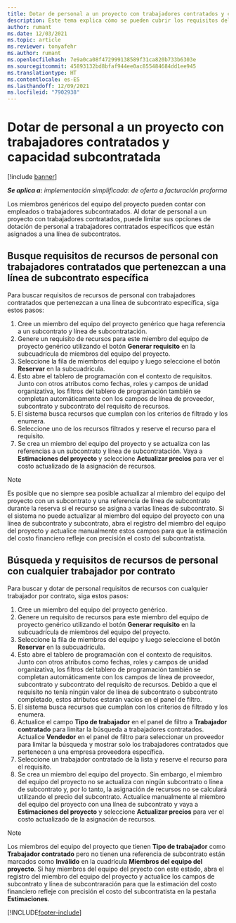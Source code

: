 ```yaml
---
title: Dotar de personal a un proyecto con trabajadores contratados y capacidad subcontratada
description: Este tema explica cómo se pueden cubrir los requisitos del proyecto utilizando trabajadores contratados o capacidad subcontratada en Microsoft Dynamics 365 Project Operations.
author: rumant
ms.date: 12/03/2021
ms.topic: article
ms.reviewer: tonyafehr
ms.author: rumant
ms.openlocfilehash: 7e9a0ca08f472999138589f31ca820b733b6303e
ms.sourcegitcommit: 45893132bd8bfaf944ee0ac855484684dd1ee945
ms.translationtype: HT
ms.contentlocale: es-ES
ms.lasthandoff: 12/09/2021
ms.locfileid: "7902938"
---
```

# <a name="staffing-a-project-with-contract-workers-and-subcontracted-capacity"></a>Dotar de personal a un proyecto con trabajadores contratados y capacidad subcontratada

[!include [banner](../../includes/dataverse-preview.md)]

_**Se aplica a:** implementación simplificada: de oferta a facturación proforma_

Los miembros genéricos del equipo del proyecto pueden contar con empleados o trabajadores subcontratados. Al dotar de personal a un proyecto con trabajadores contratados, puede limitar sus opciones de dotación de personal a trabajadores contratados específicos que están asignados a una línea de subcontratos. 

## <a name="search-for-staff-resource-requirements-with-contract-workers-that-belong-to-a-specific-subcontract-line"></a>Busque requisitos de recursos de personal con trabajadores contratados que pertenezcan a una línea de subcontrato específica

Para buscar requisitos de recursos de personal con trabajadores contratados que pertenezcan a una línea de subcontrato específica, siga estos pasos:

1. Cree un miembro del equipo del proyecto genérico que haga referencia a un subcontrato y línea de subcontratación.
2. Genere un requisito de recursos para este miembro del equipo de proyecto genérico utilizando el botón **Generar requisito** en la subcuadrícula de miembros del equipo del proyecto.
3. Seleccione la fila de miembros del equipo y luego seleccione el botón **Reservar** en la subcuadrícula. 
4. Esto abre el tablero de programación con el contexto de requisitos. Junto con otros atributos como fechas, roles y campos de unidad organizativa, los filtros del tablero de programación también se completan automáticamente con los campos de línea de proveedor, subcontrato y subcontrato del requisito de recursos.
5. El sistema busca recursos que cumplan con los criterios de filtrado y los enumera. 
6. Seleccione uno de los recursos filtrados y reserve el recurso para el requisito. 
7. Se crea un miembro del equipo del proyecto y se actualiza con las referencias a un subcontrato y línea de subcontratación. Vaya a **Estimaciones del proyecto** y seleccione **Actualizar precios** para ver el costo actualizado de la asignación de recursos. 

> [!NOTE]
> Es posible que no siempre sea posible actualizar al miembro del equipo del proyecto con un subcontrato y una referencia de línea de subcontrato durante la reserva si el recurso se asigna a varias líneas de subcontrato. Si el sistema no puede actualizar al miembro del equipo del proyecto con una línea de subcontrato y subcontrato, abra el registro del miembro del equipo del proyecto y actualice manualmente estos campos para que la estimación del costo financiero refleje con precisión el costo del subcontratista.

## <a name="search-for-and-staff-resource-requirements-with-any-contract-worker"></a>Búsqueda y requisitos de recursos de personal con cualquier trabajador por contrato

Para buscar y dotar de personal requisitos de recursos con cualquier trabajador por contrato, siga estos pasos:

1. Cree un miembro del equipo del proyecto genérico.
2. Genere un requisito de recursos para este miembro del equipo de proyecto genérico utilizando el botón **Generar requisito** en la subcuadrícula de miembros del equipo del proyecto.
3. Seleccione la fila de miembros del equipo y luego seleccione el botón **Reservar** en la subcuadrícula. 
4. Esto abre el tablero de programación con el contexto de requisitos. Junto con otros atributos como fechas, roles y campos de unidad organizativa, los filtros del tablero de programación también se completan automáticamente con los campos de línea de proveedor, subcontrato y subcontrato del requisito de recursos. Debido a que el requisito no tenía ningún valor de línea de subcontrato o subcontrato completado, estos atributos estarán vacíos en el panel de filtro.
5. El sistema busca recursos que cumplan con los criterios de filtrado y los enumera.
6. Actualice el campo **Tipo de trabajador** en el panel de filtro a **Trabajador contratado** para limitar la búsqueda a trabajadores contratados. Actualice **Vendedor** en el panel de filtro para seleccionar un proveedor para limitar la búsqueda y mostrar solo los trabajadores contratados que pertenecen a una empresa proveedora específica.
7. Seleccione un trabajador contratado de la lista y reserve el recurso para el requisito.
8. Se crea un miembro del equipo del proyecto. Sin embargo, el miembro del equipo del proyecto no se actualiza con ningún subcontrato o línea de subcontrato y, por lo tanto, la asignación de recursos no se calculará utilizando el precio del subcontrato. Actualice manualmente al miembro del equipo del proyecto con una línea de subcontrato y vaya a **Estimaciones del proyecto** y seleccione **Actualizar precios** para ver el costo actualizado de la asignación de recursos.

> [!NOTE]
> Los miembros del equipo del proyecto que tienen **Tipo de trabajador** como **Trabajador contratado** pero no tienen una referencia de subcontrato están marcados como **Inválido** en la cuadrícula **Miembros del equipo del proyecto**. Si hay miembros del equipo del pryecto con este estado, abra el registro del miembro del equipo del proyecto y actualice los campos de subcontrato y línea de subcontraración para que la estimación del costo financiero refleje con precisión el costo del subcontratista en la pestaña **Estimaciones**. 


[!INCLUDE[footer-include](../../includes/footer-banner.md)]

